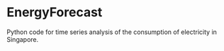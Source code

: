 # EnergyForecast
Python code for time series analysis of the consumption of electricity in Singapore.
